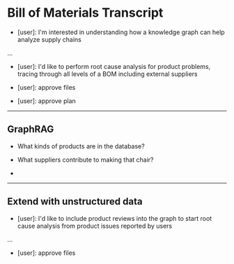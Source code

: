 # Bill of Materials Transcript

- [user]: 
    I'm interested in understanding how a knowledge graph can help analyze supply chains 

...

- [user]: 
    I'd like to perform root cause analysis for product problems, tracing through all levels of a BOM including external suppliers

- [user]: 
    approve files

- [user]: 
    approve plan

---

## GraphRAG

- What kinds of products are in the database?

- What suppliers contribute to making that chair?

- 

---

## Extend with unstructured data

- [user]:
    I'd like to include product reviews into the graph to start root cause analysis from product issues reported by users

...

- [user]:
    approve files
